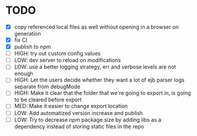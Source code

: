 # TODO

- [x] copy referenced local files as well without opening in a browser on generation
- [x] fix CI
- [x] publish to npm
- [ ] HIGH: try out custom config values
- [ ] LOW: dev server to reload on modifications
- [ ] LOW: use a better logging strategy, err and verbose levels are not enough
- [ ] HIGH: Let the users decide whether they want a lot of ejb parser logs separate from debugMode
- [ ] HIGH: Make it clear that the folder that we're going to export in, is going to be cleared before export
- [ ] MED: Make it easier to change export location
- [ ] LOW: Add automatized version increase and publish
- [ ] LOW: Try to decrease npm package size by adding libs as a dependency instead of storing static files in the repo
